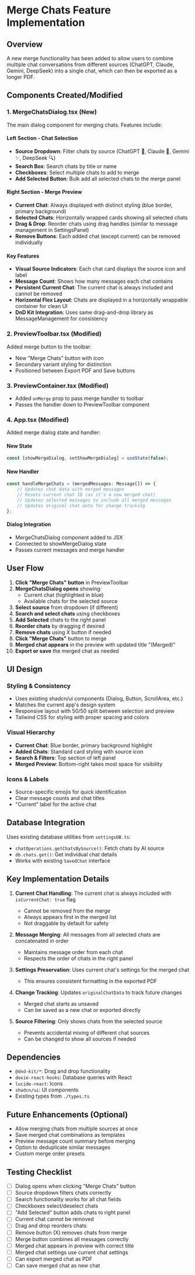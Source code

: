 # Merge Chats Feature Implementation

## Overview

A new merge functionality has been added to allow users to combine multiple chat conversations from different sources (ChatGPT, Claude, Gemini, DeepSeek) into a single chat, which can then be exported as a longer PDF.

## Components Created/Modified

### 1. **MergeChatsDialog.tsx** (New)

The main dialog component for merging chats. Features include:

#### Left Section - Chat Selection

-   **Source Dropdown**: Filter chats by source (ChatGPT 🤖, Claude 🧠, Gemini ✨, DeepSeek 🔍)
-   **Search Box**: Search chats by title or name
-   **Checkboxes**: Select multiple chats to add to merge
-   **Add Selected Button**: Bulk add all selected chats to the merge panel

#### Right Section - Merge Preview

-   **Current Chat**: Always displayed with distinct styling (blue border, primary background)
-   **Selected Chats**: Horizontally wrapped cards showing all selected chats
-   **Drag & Drop**: Reorder chats using drag handles (similar to message management in SettingsPanel)
-   **Remove Buttons**: Each added chat (except current) can be removed individually

#### Key Features

-   **Visual Source Indicators**: Each chat card displays the source icon and label
-   **Message Count**: Shows how many messages each chat contains
-   **Persistent Current Chat**: The current chat is always included and cannot be removed
-   **Horizontal Flex Layout**: Chats are displayed in a horizontally wrappable container for clean UI
-   **DnD Kit Integration**: Uses same drag-and-drop library as MessageManagement for consistency

### 2. **PreviewToolbar.tsx** (Modified)

Added merge button to the toolbar:

-   New "Merge Chats" button with icon
-   Secondary variant styling for distinction
-   Positioned between Export PDF and Save buttons

### 3. **PreviewContainer.tsx** (Modified)

-   Added `onMerge` prop to pass merge handler to toolbar
-   Passes the handler down to PreviewToolbar component

### 4. **App.tsx** (Modified)

Added merge dialog state and handler:

#### New State

```typescript
const [showMergeDialog, setShowMergeDialog] = useState(false);
```

#### New Handler

```typescript
const handleMergeChats = (mergedMessages: Message[]) => {
    // Updates chat data with merged messages
    // Resets current chat ID (as it's a new merged chat)
    // Updates selected messages to include all merged messages
    // Updates original chat data for change tracking
};
```

#### Dialog Integration

-   MergeChatsDialog component added to JSX
-   Connected to showMergeDialog state
-   Passes current messages and merge handler

## User Flow

1. **Click "Merge Chats" button** in PreviewToolbar
2. **MergeChatsDialog opens** showing:
    - Current chat (highlighted in blue)
    - Available chats for the selected source
3. **Select source** from dropdown (if different)
4. **Search and select chats** using checkboxes
5. **Add Selected** chats to the right panel
6. **Reorder chats** by dragging if desired
7. **Remove chats** using X button if needed
8. **Click "Merge Chats"** button to merge
9. **Merged chat appears** in the preview with updated title "(Merged)"
10. **Export or save** the merged chat as needed

## UI Design

### Styling & Consistency

-   Uses existing shadcn/ui components (Dialog, Button, ScrollArea, etc.)
-   Matches the current app's design system
-   Responsive layout with 50/50 split between selection and preview
-   Tailwind CSS for styling with proper spacing and colors

### Visual Hierarchy

-   **Current Chat**: Blue border, primary background highlight
-   **Added Chats**: Standard card styling with source icon
-   **Search & Filters**: Top section of left panel
-   **Merged Preview**: Bottom-right takes most space for visibility

### Icons & Labels

-   Source-specific emojis for quick identification
-   Clear message counts and chat titles
-   "Current" label for the active chat

## Database Integration

Uses existing database utilities from `settingsDB.ts`:

-   `chatOperations.getChatsBySource()`: Fetch chats by AI source
-   `db.chats.get()`: Get individual chat details
-   Works with existing `SavedChat` interface

## Key Implementation Details

1. **Current Chat Handling**: The current chat is always included with `isCurrentChat: true` flag

    - Cannot be removed from the merge
    - Always appears first in the merged list
    - Not draggable by default for safety

2. **Message Merging**: All messages from all selected chats are concatenated in order

    - Maintains message order from each chat
    - Respects the order of chats in the right panel

3. **Settings Preservation**: Uses current chat's settings for the merged chat

    - This ensures consistent formatting in the exported PDF

4. **Change Tracking**: Updates `originalChatData` to track future changes

    - Merged chat starts as unsaved
    - Can be saved as a new chat or exported directly

5. **Source Filtering**: Only shows chats from the selected source
    - Prevents accidental mixing of different chat sources
    - Can be changed to show all sources if needed

## Dependencies

-   `@dnd-kit/*`: Drag and drop functionality
-   `dexie-react-hooks`: Database queries with React
-   `lucide-react`: Icons
-   `shadcn/ui`: UI components
-   Existing types from `./types.ts`

## Future Enhancements (Optional)

-   Allow merging chats from multiple sources at once
-   Save merged chat combinations as templates
-   Preview message count summary before merging
-   Option to deduplicate similar messages
-   Custom merge order presets

## Testing Checklist

-   [ ] Dialog opens when clicking "Merge Chats" button
-   [ ] Source dropdown filters chats correctly
-   [ ] Search functionality works for all chat fields
-   [ ] Checkboxes select/deselect chats
-   [ ] "Add Selected" button adds chats to right panel
-   [ ] Current chat cannot be removed
-   [ ] Drag and drop reorders chats
-   [ ] Remove button (X) removes chats from merge
-   [ ] Merge button combines all messages correctly
-   [ ] Merged chat appears in preview with correct title
-   [ ] Merged chat settings use current chat settings
-   [ ] Can export merged chat as PDF
-   [ ] Can save merged chat as new chat
